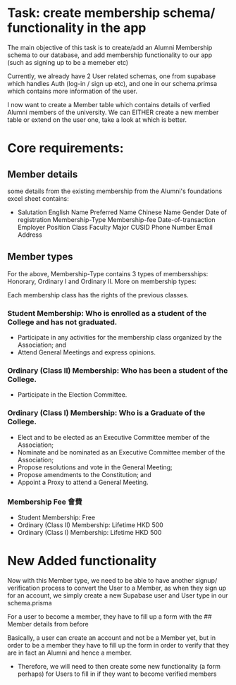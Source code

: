 # Task: create membership schema/ functionality in the app

The main objective of this task is to create/add an Alumni Membership schema to our database, and add membership functionality to our app (such as signing up to be a memeber etc)

Currently, we already have 2 User related schemas, one from supabase which handles Auth (log-in / sign up etc), and one in our schema.primsa which contains more information of the user.

I now want to create a Member table which contains details of verfied Alumni members of the university. We can EITHER create a new member table or extend on the user one, take a look at which is better.

# Core requirements:

## Member details

some details from the existing membership from the Alumni's foundations excel sheet contains:

- Salutation English Name Preferred Name Chinese Name Gender Date of registration Membership-Type Membership-fee Date-of-transaction Employer Position Class Faculty Major CUSID Phone Number Email Address

## Member types

For the above, Membership-Type contains 3 types of membersships: Honorary, Ordinary I and Ordinary II. More on membership types:

Each membership class has the rights of the previous classes.

### Student Membership: Who is enrolled as a student of the College and has not graduated.

- Participate in any activities for the membership class organized by the Association; and
- Attend General Meetings and express opinions.

### Ordinary (Class II) Membership: Who has been a student of the College.

- Participate in the Election Committee.

### Ordinary (Class I) Membership: Who is a Graduate of the College.

- Elect and to be elected as an Executive Committee member of the Association;
- Nominate and be nominated as an Executive Committee member of the Association;
- Propose resolutions and vote in the General Meeting;
- Propose amendments to the Constitution; and
- Appoint a Proxy to attend a General Meeting.

### Membership Fee 會費

- Student Membership: Free
- Ordinary (Class II) Membership: Lifetime HKD 500
- Ordinary (Class I) Membership: Lifetime HKD 500

# New Added functionality

Now with this Member type, we need to be able to have another signup/ verification process to convert the User to a Member, as when they sign up for an account, we simply create a new Supabase user and User type in our schema.prisma

For a user to become a member, they have to fill up a form with the ## Member details from before

Basically, a user can create an account and not be a Member yet, but in order to be a member they have to fill up the form in order to verify that they are in fact an Alumni and hence a member.

- Therefore, we will need to then create some new functionality (a form perhaps) for Users to fill in if they want to become verified members
